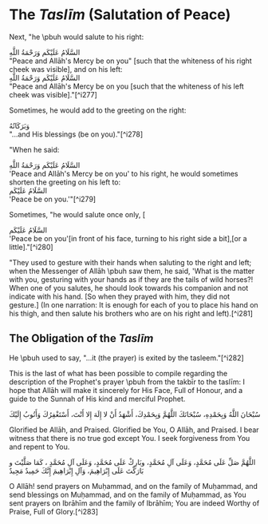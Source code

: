 

# The _Taslīm_ (Salutation of Peace)

Next, "he \pbuh would salute to his right:

<div lang="ar">السَّلَامُ عَلَيْكَم وَرَحْمَةُ اللَّهِ</div>  
"Peace and Allāh's Mercy be on you" [such that the whiteness of his right cheek was visible], and on his left:

<div lang="ar">السَّلَامُ عَلَيْكَم وَرَحْمَةُ اللَّهِ</div>  
"Peace and Allāh's Mercy be on you [such that the whiteness of his left cheek was visible]."[^i277]

Sometimes, he would add to the greeting on the right:

<div lang="ar">وَبَرَكَاتُهُ</div>  
"...and His blessings (be on you)."[^i278]

"When he said:

<div lang="ar">السَّلَامُ عَلَيْكَم وَرَحْمَةُ اللَّهِ</div>  
'Peace and Allāh's Mercy be on you' to his right, he would sometimes shorten the greeting on his left to:

<div lang="ar">السَّلَامُ عَلَيْكَم</div>  
'Peace be on you.'"[^i279]

Sometimes, "he would salute once only, [

<div lang="ar">السَّلَامُ عَلَيْكَم</div>  
'Peace be on you'[in front of his face, turning to his right side a bit],[or a little]."[^i280]

"They used to gesture with their hands when saluting to the right and left; when the Messenger of Allāh \pbuh saw them, he said, 'What is the matter with you, gesturing with your hands as if they are the tails of wild horses?! When one of you salutes, he should look towards his companion and not indicate with his hand. [So when they prayed with him, they did not gesture.] (In one narration: It is enough for each of you to place his hand on his thigh, and then salute his brothers who are on his right and left).[^i281]

## The Obligation of the _Taslīm_

He \pbuh used to say, "...it (the prayer) is exited by the tasleem."[^i282]

This is the last of what has been possible to compile regarding the description of the Prophet's prayer \pbuh from the takbīr to the taslīm: I hope that Allāh will make it sincerely for His Face, Full of Honour, and a guide to the Sunnah of His kind and merciful Prophet.

<div lang="ar">سُبْحَانَ اللَّهُ وَبِحَمْدِهِ، سُبْحَانَكَ اللَّهُمَّ وَبِحَمْدِكَ، أَشْهَدُ أَنْ لا إِلَهَ إِلا أَنْتَ، أَسْتَغْفِرُكَ وَأَتُوبُ إِلَيْكَ</div>

Glorified be Allāh, and Praised. Glorified be You, O Allāh, and Praised. I bear witness that there is no true god except You. I seek forgiveness from You and repent to You.

<div lang="ar">اللَّهُمَّ صَلِّ عَلَى مُحَمَّدٍ، وَعَلَى آلِ مُحَمَّدٍ، وبَارِكْ عَلَى مُحَمَّدٍ، وَعَلَى آلِ مُحَمَّدٍ ، كَمَا صَلَّيْتَ و بَارَكْتَ عَلَى إِبْرَاهِيمَ، وَآلِ إِبْرَاهِيمَ إِنَّكَ حَمِيدٌ مَجِيدٌ</div>

O Allāh! send prayers on Muḥammad, and on the family of Muḥammad, and send blessings on Muḥammad, and on the family of Muḥammad, as You sent prayers on Ibrāhīm and the family of Ibrāhīm; You are indeed Worthy of Praise, Full of Glory.[^i283]


